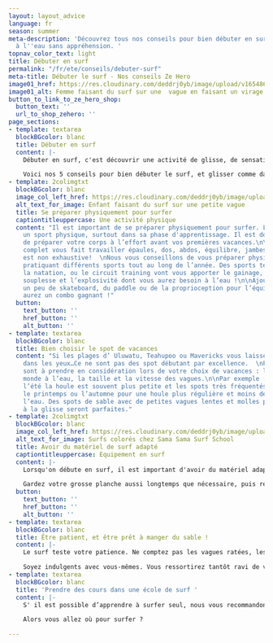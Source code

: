 ```yaml
---
layout: layout_advice
language: fr
season: summer
meta-description: 'Découvrez tous nos conseils pour bien débuter en surf afin de mettre
  à l''eau sans appréhension. '
topnav_color_text: light
title: Débuter en surf
permalink: "/fr/ete/conseils/debuter-surf"
meta-title: Débuter le surf - Nos conseils Ze Hero
image01_href: https://res.cloudinary.com/deddrj0yb/image/upload/v1654866880/website/summer/ting-tse-wang-vvyiIlWGsrU-unsplash.jpg
image01_alt: Femme faisant du surf sur une  vague en faisant un virage
button_to_link_to_ze_hero_shop:
  button_text: ''
  url_to_shop_zehero: ''
page_sections:
- template: textarea
  blockBGcolor: blanc
  title: Débuter en surf
  content: |-
    Débuter en surf, c'est découvrir une activité de glisse, de sensation dans un milieu naturel. C'est partir découvrir les longues plages de la côte Atlantique, découvrir l'ambiance surf. Vous rêvez de glisse, de vagues, de soleil, de tubes et de hang-ten ?

    Voici nos 5 conseils pour bien débuter le surf, et glisser comme dans vos rêves !
- template: 2colimgtxt
  blockBGcolor: blanc
  image_col_left_href: https://res.cloudinary.com/deddrj0yb/image/upload/v1651477287/website/Sama%20Sama/surf-enfant-mimizan.jpg
  alt_text_for_image: Enfant faisant du surf sur une petite vague
  title: Se préparer physiquement pour surfer
  captiontitleuppercase: Une activité physique
  content: "Il est important de se préparer physiquement pour surfer. Le surf est
    un sport physique, surtout dans sa phase d'apprentissage. Il est donc important
    de préparer votre corps à l’effort avant vos premières vacances.\n\nCe sport très
    complet vous fait travailler épaules, dos, abdos, équilibre, jambes… la liste
    est non exhaustive!  \nNous vous conseillons de vous préparer physiquement en
    pratiquant différents sports tout au long de l’année. Des sports tels que le yoga,
    la natation, ou le circuit training vont vous apporter le gainage, la force, la
    souplesse et l’explosivité dont vous aurez besoin à l’eau !\n\nAjoutez à cela
    un peu de skateboard, du paddle ou de la proprioception pour l’équilibre et vous
    aurez un combo gagnant !"
  button:
    text_button: ''
    href_button: ''
    alt_button: ''
- template: textarea
  blockBGcolor: blanc
  title: Bien choisir le spot de vacances
  content: "Si les plages d’ Uluwatu, Teahupoo ou Mavericks vous laissent des étoiles
    dans les yeux…Ce ne sont pas des spot débutant par excellence.  \nPlusieurs facteurs
    sont à prendre en considération lors de votre choix de vacances : la saison, le
    monde à l’eau, la taille et la vitesse des vagues.\n\nPar exemple : en France
    l’été la houle est souvent plus petite et les spots très fréquentés. Privilégiez
    le printemps ou l’automne pour une houle plus régulière et moins de surfeurs à
    l’eau. Des spots de sable avec de petites vagues lentes et molles pour vous initier
    à la glisse seront parfaites."
- template: 2colimgtxt
  blockBGcolor: blanc
  image_col_left_href: https://res.cloudinary.com/deddrj0yb/image/upload/v1649066104/website/Sama%20Sama/226734982_127748049518132_4391291001134263191_n.jpg
  alt_text_for_image: Surfs colorés chez Sama Sama Surf School
  title: Avoir du matériel de surf adapté
  captiontitleuppercase: Equipement en surf
  content: |-
    Lorsqu'on débute en surf, il est important d'avoir du matériel adapté à notre niveau. Les longues planches en mousse avec un gros litrage sont les meilleures pour débuter, avoir de bonnes sensations et se faire plaisir. Elles seront moins pratiques à transporter, et moins cool sur la plage que le shortboard de Kelly Slater. Mais tellement plus agréables pour surfer les mousses, et prendre du plaisir !

    Gardez votre grosse planche aussi longtemps que nécessaire, puis réduisez le volume petit à petit. Changer de matériel trop vite est décourageant.
  button:
    text_button: ''
    href_button: ''
    alt_button: ''
- template: textarea
  blockBGcolor: blanc
  title: Être patient, et être prêt à manger du sable !
  content: |-
    Le surf teste votre patience. Ne comptez pas les vagues ratées, les takes-off désastreux, ou les fois où vous boirez la tasse ou mangerez du sable… Chaque session est différente, tant au niveau de la direction du vent, de la houle, de la puissance des vagues, ou de l'heure de la marée.

    Soyez indulgents avec vous-mêmes. Vous ressortirez tantôt ravi de votre performance, tantôt dépité. Mais une session est une session. Vous en ressortirez forcément meilleurs qu’en allant à l’eau. Meilleur en lecture de vagues, meilleur à la rame ou meilleur en wipe-out !
- template: textarea
  blockBGcolor: blanc
  title: 'Prendre des cours dans une école de surf '
  content: |-
    S' il est possible d’apprendre à surfer seul, nous vous recommandons de vous rendre en école de surf pour être pris en charge par un moniteur de surf diplômé. Il sera le garant de votre sécurité, vous donnera les bons conseils au bon moment. Comment utiliser le courant pour aller au peak sans se fatiguer, les règles à suivre à l’eau, quel type de planche, quel spot pour quel conditions etc… Vous n’aurez qu'à vous laisser guider pour progresser.

    Alors vous allez où pour surfer ?

---
```

